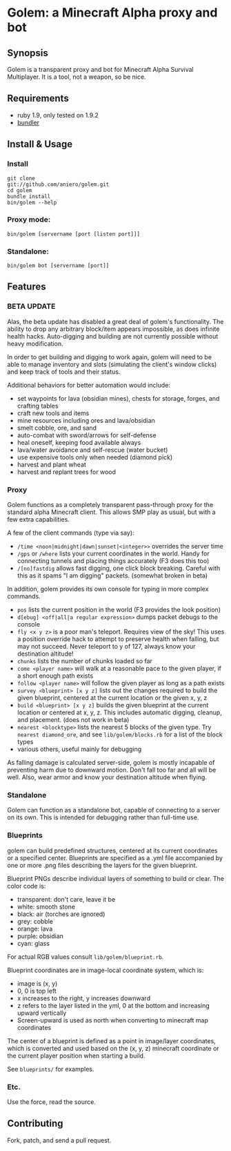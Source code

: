 # Golem: a Minecraft Alpha proxy and bot

## Synopsis

Golem is a transparent proxy and bot for Minecraft Alpha Survival Multiplayer.
It is a tool, not a weapon, so be nice.

## Requirements

* ruby 1.9, only tested on 1.9.2
* [bundler](http://gembundler.com)

## Install & Usage

### Install

    git clone
    git://github.com/aniero/golem.git
    cd golem
    bundle install
    bin/golem --help

### Proxy mode:

    bin/golem [servername [port [listen port]]]

### Standalone:

    bin/golem bot [servername [port]]

## Features

### BETA UPDATE

Alas, the beta update has disabled a great deal of golem's functionality.
The ability to drop any arbitrary block/item appears impossible, as does
infinite health hacks. Auto-digging and building are not currently possible
without heavy modification.

In order to get building and digging to work again, golem will need to be able
to manage inventory and slots (simulating the client's window clicks) and keep
track of tools and their status.

Additional behaviors for better automation would include:

* set waypoints for lava (obsidian mines), chests for storage, forges,
  and crafting tables
* craft new tools and items
* mine resources including ores and lava/obsidian
* smelt cobble, ore, and sand
* auto-combat with sword/arrows for self-defense
* heal oneself, keeping food available always
* lava/water avoidance and self-rescue (water bucket)
* use expensive tools only when needed (diamond pick)
* harvest and plant wheat
* harvest and replant trees for wood

### Proxy

Golem functions as a completely transparent pass-through proxy for the standard
alpha Minecraft client. This allows SMP play as usual, but with a few extra
capabilities.

A few of the client commands (type via say):

* `/time <noon|midnight|dawn|sunset|<integer>>` overrides the server time
* `/gps` or `/where` lists your current coordinates in the world. Handy for
  connecting tunnels and placing things accurately (F3 does this too)
* `/[no]fastdig` allows fast digging, one click block breaking. Careful with
  this as it spams "I am digging" packets. (somewhat broken in beta)

In addition, golem provides its own console for typing in more complex commands.

* `pos` lists the current position in the world (F3 provides the look position)
* `d[ebug] <off|all|a regular expression>` dumps packet debugs to the console
* `fly <x y z>` is a poor man's teleport. Requires view of the sky! This uses a
  position override hack to attempt to preserve health when falling, but may not
  succeed. Never teleport to y of 127, always know your destination altitude!
* `chunks` lists the number of chunks loaded so far
* `come <player name>` will walk at a reasonable pace to the given player, if a
  short enough path exists
* `follow <player name>` will follow the given player as long as a path exists
* `survey <blueprint> [x y z]` lists out the changes required to build the given
  blueprint, centered at the current location or the given x, y, z
* `build <blueprint> [x y z]` builds the given blueprint at the current location
  or centered at x, y, z. This includes automatic digging, cleanup, and
  placement. (does not work in beta)
* `nearest <blocktype>` lists the nearest 5 blocks of the given type. Try
  `nearest diamond_ore`, and see `lib/golem/blocks.rb` for a list of the block
  types
* various others, useful mainly for debugging

As falling damage is calculated server-side, golem is mostly incapable of
preventing harm due to downward motion. Don't fall too far and all will
be well. Also, wear armor and know your destination altitude when flying.

### Standalone

Golem can function as a standalone bot, capable of connecting to a server on its
own. This is intended for debugging rather than full-time use.

### Blueprints

golem can build predefined structures, centered at its current coordinates or a
specified center. Blueprints are specified as a .yml file accompanied by one or
more .png files describing the layers for the given blueprint.

Blueprint PNGs describe individual layers of something to build or clear. The
color code is:

* transparent: don't care, leave it be
* white: smooth stone
* black: air (torches are ignored)
* grey: cobble
* orange: lava
* purple: obsidian
* cyan: glass

For actual RGB values consult `lib/golem/blueprint.rb`.

Blueprint coordinates are in image-local coordinate system, which is:

* image is (x, y)
* 0, 0 is top left
* x increases to the right, y increases downward
* z refers to the layer listed in the yml, 0 at the bottom and increasing upward
  vertically
* Screen-upward is used as north when converting to minecraft map coordinates

The center of a blueprint is defined as a point in image/layer coordinates,
which is converted and used based on the (x, y, z) minecraft coordinate or the
current player position when starting a build.

See `blueprints/` for examples.

### Etc.

Use the force, read the source.

## Contributing

Fork, patch, and send a pull request.
